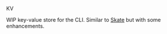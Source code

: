 KV

WIP key-value store for the CLI. Similar to [Skate](https://github.com/charmbracelet/skate) but with some enhancements.
